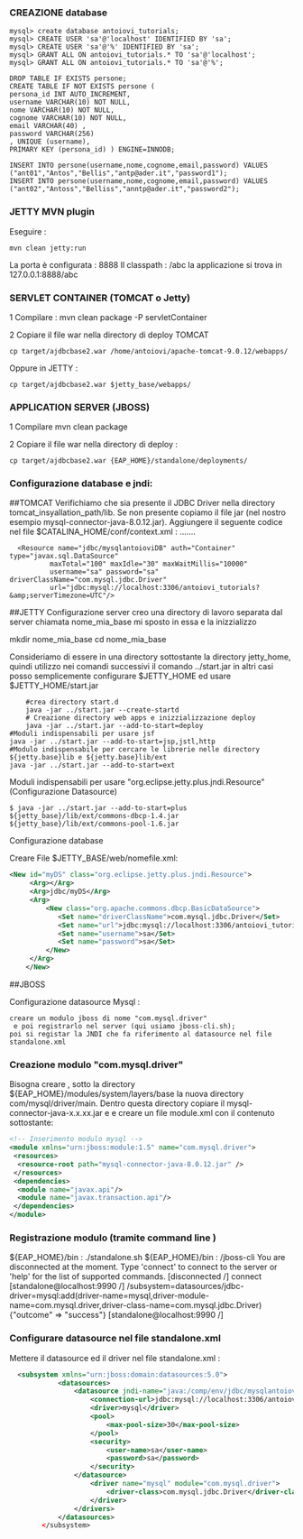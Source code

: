 ### CREAZIONE database
```
mysql> create database antoiovi_tutorials;
mysql> CREATE USER 'sa'@'localhost' IDENTIFIED BY 'sa';
mysql> CREATE USER 'sa'@'%' IDENTIFIED BY 'sa'; 
mysql> GRANT ALL ON antoiovi_tutorials.* TO 'sa'@'localhost';
mysql> GRANT ALL ON antoiovi_tutorials.* TO 'sa'@'%';

DROP TABLE IF EXISTS persone;
CREATE TABLE IF NOT EXISTS persone ( 
persona_id INT AUTO_INCREMENT, 
username VARCHAR(10) NOT NULL,
nome VARCHAR(10) NOT NULL,
cognome VARCHAR(10) NOT NULL,
email VARCHAR(40) ,
password VARCHAR(256) 
, UNIQUE (username), 
PRIMARY KEY (persona_id) ) ENGINE=INNODB;

INSERT INTO persone(username,nome,cognome,email,password) VALUES ("ant01","Antos","Bellis","antp@ader.it","password1"); 
INSERT INTO persone(username,nome,cognome,email,password) VALUES ("ant02","Antoss","Belliss","anntp@ader.it","password2");
```
### JETTY MVN plugin
Eseguire :

	mvn clean jetty:run

La porta è configurata : 	<port>8888</port>
Il classpath :  <contextPath>/abc</contextPath>
la applicazione si trova in 127.0.0.1:8888/abc

### SERVLET CONTAINER (TOMCAT o Jetty)

1 Compilare : mvn clean package -P servletContainer

2 Copiare il file war nella directory di deploy  TOMCAT 

	cp target/ajdbcbase2.war /home/antoiovi/apache-tomcat-9.0.12/webapps/

Oppure in JETTY :

	cp target/ajdbcbase2.war $jetty_base/webapps/

### APPLICATION SERVER (JBOSS)

1 Compilare mvn clean package

2 Copiare il file war nella directory di deploy :

	cp target/ajdbcbase2.war {EAP_HOME}/standalone/deployments/


### Configurazione database e jndi:
##TOMCAT 
Verifichiamo che sia presente il JDBC Driver nella directory tomcat_insyallation_path/lib. Se non presente copiamo il file jar (nel nostro esempio mysql-connector-java-8.0.12.jar). Aggiungere il seguente codice nel file $CATALINA_HOME/conf/context.xml : .......

	  <Resource name="jdbc/mysqlantoioviDB" auth="Container" type="javax.sql.DataSource"
              maxTotal="100" maxIdle="30" maxWaitMillis="10000"
              username="sa" password="sa" driverClassName="com.mysql.jdbc.Driver"
              url="jdbc:mysql://localhost:3306/antoiovi_tutorials?&amp;serverTimezone=UTC"/> 




##JETTY
Configurazione server creo una directory di lavoro separata dal server chiamata nome_mia_base mi sposto in essa e la inizzializzo

mkdir nome_mia_base cd nome_mia_base

Consideriamo di essere in una directory sottostante la directory jetty_home, quindi utilizzo nei comandi successivi il comando ../start.jar
 in altri casi  posso semplicemente configurare $JETTY_HOME ed usare $JETTY_HOME/start.jar

        #crea directory start.d
        java -jar ../start.jar --create-startd
        # Creazione directory web apps e inizzializzazione deploy
		java -jar ../start.jar --add-to-start=deploy
	#Moduli indispensabili per usare jsf 
	java -jar ../start.jar --add-to-start=jsp,jstl,http
	#Modulo indispensabile per cercare le librerie nelle directory ${jetty.base}lib e ${jetty.base}lib/ext 
	java -jar ../start.jar --add-to-start=ext

Moduli indispensabili per usare "org.eclipse.jetty.plus.jndi.Resource" (Configurazione Datasource)
```
$ java -jar ../start.jar --add-to-start=plus
${jetty_base}/lib/ext/commons-dbcp-1.4.jar ${jetty_base}/lib/ext/commons-pool-1.6.jar
```
Configurazione database

Creare File $JETTY_BASE/web/nomefile.xml:

```XML
<New id="myDS" class="org.eclipse.jetty.plus.jndi.Resource">
     <Arg></Arg>
     <Arg>jdbc/myDS</Arg>
     <Arg>
         <New class="org.apache.commons.dbcp.BasicDataSource">
            <Set name="driverClassName">com.mysql.jdbc.Driver</Set>
            <Set name="url">jdbc:mysql://localhost:3306/antoiovi_tutorials?&amp;serverTimezone=UTC</Set>
            <Set name="username">sa</Set>
            <Set name="password">sa</Set>
         </New>
     </Arg>
    </New>
```

##JBOSS

Configurazione datasource Mysql :



    creare un modulo jboss di nome "com.mysql.driver"
     e poi registrarlo nel server (qui usiamo jboss-cli.sh);
    poi si registar la JNDI che fa riferimento al datasource nel file standalone.xml


### Creazione modulo  "com.mysql.driver"
Bisogna creare , sotto la directory ${EAP_HOME}/modules/system/layers/base
la nuova directory  com/mysql/driver/main.
Dentro questa directory copiare il mysql-connector-java-x.x.xx.jar e  e creare un file module.xml con il contenuto sottostante:
```XML
<!-- Inserimento modulo mysql -->
<module xmlns="urn:jboss:module:1.5" name="com.mysql.driver">
 <resources>
  <resource-root path="mysql-connector-java-8.0.12.jar" />
 </resources>
 <dependencies>
  <module name="javax.api"/>
  <module name="javax.transaction.api"/>
 </dependencies>
</module>
```
### Registrazione modulo (tramite command line )
${EAP_HOME}/bin : ./standalone.sh
${EAP_HOME}/bin : /jboss-cli
You are disconnected at the moment. Type 'connect' to connect to the server or 'help' for the list of supported commands.
[disconnected /] connect
[standalone@localhost:9990 /] /subsystem=datasources/jdbc-driver=mysql:add(driver-name=mysql,driver-module-name=com.mysql.driver,driver-class-name=com.mysql.jdbc.Driver)
    {"outcome" => "success"}
    [standalone@localhost:9990 /] 

### Configurare datasource nel file standalone.xml
Mettere il datasource ed il driver nel file standalone.xml :

```XML
  <subsystem xmlns="urn:jboss:domain:datasources:5.0">
            <datasources>
                <datasource jndi-name="java:/comp/env/jdbc/mysqlantoioviDB" pool-name="MysqlPools" enabled="true" use-java-context="true">
                    <connection-url>jdbc:mysql://localhost:3306/antoiovi_tutorials?&amp;serverTimezone=UTC</connection-url>
                    <driver>mysql</driver>
                    <pool>
                        <max-pool-size>30</max-pool-size>
                    </pool>
                    <security>
                        <user-name>sa</user-name>
                        <password>sa</password>
                    </security>
                </datasource>
                    <driver name="mysql" module="com.mysql.driver">
                        <driver-class>com.mysql.jdbc.Driver</driver-class>
                    </driver>
                </drivers>
            </datasources>
        </subsystem>
```
